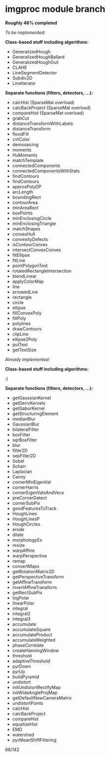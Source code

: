 imgproc module branch
=====================

**Roughly 46% completed**

*To be implemented:*

**Class-based stuff including algorithms:**
* GeneralizedHough
* GeneralizedHoughBallard
* GeneralizedHoughGuil
* CLAHE
* LineSegmentDetector
* Subdiv2D
* LineIterator

**Separate functions (filters, detectors, ...):**
* calcHist (SparseMat overload)
* calcBackProject (SparseMat overload)
* compareHist (SparseMat overload)
* grabCut
* distanceTransformWithLabels
* distanceTransform
* floodFill
* cvtColor
* demosaicing
* moments
* HuMoments
* matchTemplate
* connectedComponents
* connectedComponentsWithStats
* findContours
* findContours
* approxPolyDP
* arcLength
* boundingRect
* contourArea
* minAreaRect
* boxPoints
* minEnclosingCircle
* minEnclosingTriangle
* matchShapes
* convexHull
* convexityDefects
* isContourConvex
* intersectConvexConvex
* fitEllipse
* fitLine
* pointPolygonTest
* rotatedRectangleIntersection
* blendLinear
* applyColorMap
* line
* arrowedLine
* rectangle
* circle
* ellipse
* fillConvexPoly
* fillPoly
* polylines
* drawContours
* clipLine
* ellipse2Poly
* putText
* getTextSize

*Already implemented:*

**Class-based stuff including algorithms:**

:(

**Separate functions (filters, detectors, ...):**
* getGaussianKernel
* getDerivKernels
* getGaborKernel
* getStructuringElement
* medianBlur
* GaussianBlur
* bilateralFilter
* boxFilter
* sqrBoxFilter
* blur
* filter2D
* sepFilter2D
* Sobel
* Scharr
* Laplacian
* Canny
* cornerMinEigenVal
* cornerHarris
* cornerEigenValsAndVecs
* preCornerDetect
* cornerSubPix
* goodFeaturesToTrack
* HoughLines
* HoughLinesP
* HoughCircles
* erode
* dilate
* morphologyEx
* resize
* warpAffine
* warpPerspective
* remap
* convertMaps
* getRotationMatrix2D
* getPerspectiveTransform
* getAffineTransform
* invertAffineTransform
* getRectSubPix
* logPolar
* linearPolar
* integral
* integral2
* integral3
* accumulate
* accumulateSquare
* accumulateProduct
* accumulateWeighted
* phaseCorrelate
* createHanningWindow
* threshold
* adaptiveThreshold
* pyrDown
* pyrUp
* buildPyramid
* undistort
* initUndistortRectifyMap
* initWideAngleProjMap
* getDefaultNewCameraMatrix
* undistortPoints
* calcHist
* calcBackProject
* compareHist
* equalizeHist
* EMD
* watershed
* pyrMeanShiftFiltering

66/142